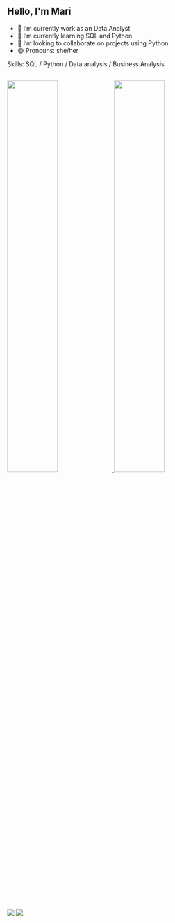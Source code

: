## Hello, I'm Mari


- 🔭 I’m currently work as an Data Analyst
- 🌱 I’m currently learning SQL and Python
- 👯 I’m looking to collaborate on projects using Python
- 😄 Pronouns: she/her


Skills: SQL / Python / Data analysis / Business Analysis 

## 
<div>
  <a href="https://github.com/marimourao">
  <img width="48%" src="https://github-readme-stats.vercel.app/api?username=marimourao&show_icons=true&theme=light&include_all_commits=true&count_private=true"/>
  <img width="48%" src="https://github-readme-stats.vercel.app/api/top-langs/?username=marimourao&layout=compact&langs_count=7&theme=light"/>
</div>


##
 
<div> 
  <a href = "mailto:soaresmoura.m@gmail.com"><img src="https://img.shields.io/badge/-Gmail-%23333?style=for-the-badge&logo=gmail&logoColor=white" target="_blank"></a>
  <a href="https://www.linkedin.com/in/mariana-mourao" target="_blank"><img src="https://img.shields.io/badge/-LinkedIn-%230077B5?style=for-the-badge&logo=linkedin&logoColor=white" target="_blank"></a> 
 
</div>
